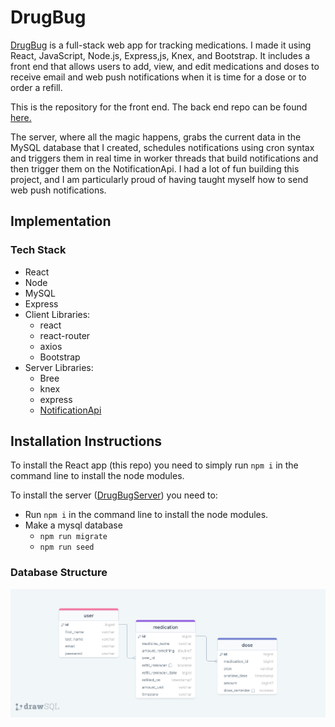 # DrugBug

[DrugBug](https://drugbug.netlify.app/) is a full-stack web app for tracking medications.
I made it using React, JavaScript, Node.js, Express,js, Knex, and Bootstrap. It includes a front end that allows users to add, view, and edit medications and doses to receive email and web push notifications when it is time for a dose or to order a refill.

This is the repository for the front end. The back end repo can be found [here.](https://github.com/stevefali/DrugBugServer)

The server, where all the magic happens, grabs the current data in the MySQL database that I created, schedules notifications using cron syntax and triggers them in real time in worker threads that build notifications and then trigger them on the NotificationApi.
I had a lot of fun building this project, and I am particularly proud of having taught myself how to send web push notifications.

## Implementation

### Tech Stack

- React
- Node
- MySQL
- Express
- Client Libraries:
  - react
  - react-router
  - axios
  - Bootstrap
- Server Libraries:
  - Bree
  - knex
  - express
  - [NotificationApi](https://www.notificationapi.com)

## Installation Instructions

To install the React app (this repo) you need to simply run `npm i` in the command line to install the node modules.

To install the server ([DrugBugServer](https://github.com/stevefali/DrugBugServer)) you need to:

- Run `npm i` in the command line to install the node modules.
- Make a mysql database
  - `npm run migrate`
  - `npm run seed`

### Database Structure

![](readme-images/drawSQL-image-export-2024-04-13.png)
